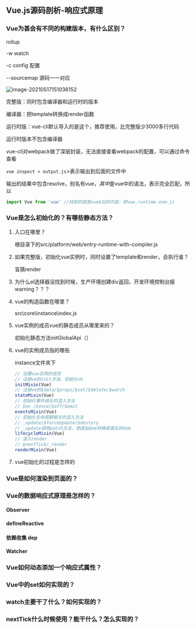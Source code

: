 ## Vue.js源码剖析-响应式原理

### Vue为甚会有不同的构建版本，有什么区别？

rollup

-w  watch

-c config 配置

--sourcemap 源码一一对应

![image-20210517151036152](C:\Users\luoli\AppData\Roaming\Typora\typora-user-images\image-20210517151036152.png)

完整版：同时包含编译器和运行时的版本

编译器：把template转换成render函数

运行时版：vue-cli默认导入的是这个，推荐使用，比完整版少3000多行代码

运行时版本不包含编译器

vue-cli对webpack做了深层封装，无法直接查看webpack的配置，可以通过命令查看

`vue inspect > output.js`>表示输出到后面的文件中

输出的结果中包含resolve，别名有vue$，其中$是vue中的语法，表示完全匹配，所以

```js
import Vue from 'vue' //找到的就是vue$后的内容，即vue.runtime.esm.js
```



### Vue是怎么初始化的？有哪些静态方法？

1. 入口在哪里？

   根目录下的src/platform/web/entry-runtime-with-compiler.js

2. 如果完整版，初始化vue实例时，同时设置了template和render，会执行谁？

   盲猜render

3. 为什么el选择器没找到时候，生产环境创建div返回，开发环境控制台报warning？？？



4. vue的构造函数在哪里？

   src\core\instance\index.js

5. vue实例的成员vue的静态成员从哪里来的？

   初始化静态方法initGlobalApi（）

6. vue的实例成员指的哪些

   instance文件夹下

   ```js
   // 设置vue实例的成员
   // 注册vm的init方法，初始化vm
   initMixin(Vue)
   // 注册vm的$data/$props/$set/$delete/$watch
   stateMixin(Vue)
   // 初始化事件相关的混入方法
   // $on /$once/$off/$emit
   eventsMixin(Vue)
   // 初始化生命周期相关的混入方法
   // _update/$forceUpdate/$destory
   // _update调用patch方法，把虚拟dom转换成真实的dom
   lifecycleMixin(Vue)
   // 混入render
   // $nextTick/_render
   renderMixin(Vue)
   ```

7. vue初始化的过程是怎样的

   

### Vue是如何渲染到页面的？



### Vue的数据响应式原理是怎样的？



#### Observer



#### defineReactive



#### 依赖收集 dep



#### Watcher



### Vue如何动态添加一个响应式属性？



### Vue中的set如何实现的？



### watch主要干了什么？如何实现的？



### nextTick什么时候使用？能干什么？怎么实现的？

